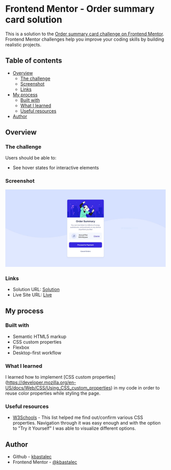 # Frontend Mentor - Order summary card solution

This is a solution to the [Order summary card challenge on Frontend Mentor](https://www.frontendmentor.io/challenges/order-summary-component-QlPmajDUj). Frontend Mentor challenges help you improve your coding skills by building realistic projects.

## Table of contents

- [Overview](#overview)
  - [The challenge](#the-challenge)
  - [Screenshot](#screenshot)
  - [Links](#links)
- [My process](#my-process)
  - [Built with](#built-with)
  - [What I learned](#what-i-learned)
  - [Useful resources](#useful-resources)
- [Author](#author)

## Overview

### The challenge

Users should be able to:

- See hover states for interactive elements

### Screenshot

![](./images/screenshot.jpg)

### Links

- Solution URL: [Solution](https://github.com/kbastalec/order-summary-component)
- Live Site URL: [Live](https://kbastalec.github.io/order-summary-component/)

## My process

### Built with

- Semantic HTML5 markup
- CSS custom properties
- Flexbox
- Desktop-first workflow

### What I learned

I learned how to implement
[CSS custom properties] (https://developer.mozilla.org/en-US/docs/Web/CSS/Using_CSS_custom_properties)
in my code in order to reuse color properties while styling the page.

### Useful resources

- [W3Schools](https://www.w3schools.com/cssref/) - This list helped me find out/confirm various CSS properties. Navigation through it was easy enough and with the option to "Try it Yourself" I was able to visualize different options.

## Author

- Github - [kbastalec](https://github.com/kbastalec)
- Frontend Mentor - [@kbastalec](https://www.frontendmentor.io/profile/kbastalec)
